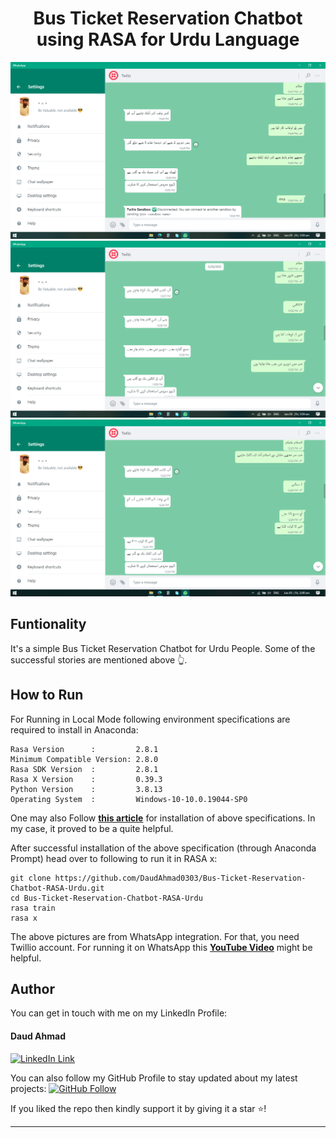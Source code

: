 <h1 align="center">Bus Ticket Reservation Chatbot using RASA for Urdu Language</h1>
<a href="#">
  <div align="center">
    <img src="images/Screenshot 1.png" width='800'/>
    <img src="images/Screenshot 2.png" width='800'/>
    <img src="images/Screenshot 3.png" width='800'/>
  </div>
</a>

## Funtionality
It's a simple Bus Ticket Reservation Chatbot for Urdu People.
Some of the successful stories are mentioned above 👆.

## How to Run
For Running in Local Mode following environment specifications are required to install in Anaconda:

```
Rasa Version      :         2.8.1
Minimum Compatible Version: 2.8.0
Rasa SDK Version  :         2.8.1
Rasa X Version    :         0.39.3
Python Version    :         3.8.13
Operating System  :         Windows-10-10.0.19044-SP0
```
One may also Follow [**this article**](https://forum.rasa.com/t/rasa-x-task-was-destroyed/49408/9) for installation of above specifications. In my case, it proved to be a quite helpful.

After successful installation of the above specification (through Anaconda Prompt) head over to following to run it in RASA x:
```
git clone https://github.com/DaudAhmad0303/Bus-Ticket-Reservation-Chatbot-RASA-Urdu.git
cd Bus-Ticket-Reservation-Chatbot-RASA-Urdu
rasa train
rasa x
```
The above pictures are from WhatsApp integration. For that, you need Twillio account. For running it on WhatsApp this [**YouTube Video**](https://www.youtube.com/watch?v=4wOycUYtneo) might be helpful.

## Author
You can get in touch with me on my LinkedIn Profile:

#### Daud Ahmad
[![LinkedIn Link](https://img.shields.io/badge/Connect-daudahmad0303-blue.svg?logo=linkedin&longCache=true&style=social&label=Connect
)](https://www.linkedin.com/in/daudahmad0303)

You can also follow my GitHub Profile to stay updated about my latest projects: [![GitHub Follow](https://img.shields.io/badge/Connect-daudahmad0303-blue.svg?logo=Github&longCache=true&style=social&label=Follow)](https://github.com/daudahmad0303)

If you liked the repo then kindly support it by giving it a star ⭐!

---